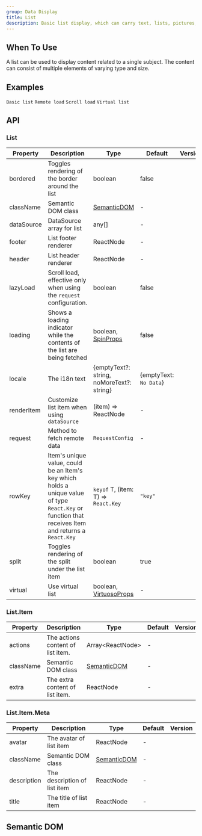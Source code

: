 ```yaml
---
group: Data Display
title: List
description: Basic list display, which can carry text, lists, pictures, paragraphs.
---
```


## When To Use

A list can be used to display content related to a single subject. The content can consist of multiple elements of varying type and size.

## Examples

<!-- prettier-ignore -->
<code src="./demo/basic.tsx">Basic list</code>
<code src="./demo/remote-load.tsx">Remote load</code>
<code src="./demo/scroll-load.tsx">Scroll load</code>
<code src="./demo/virtual-list.tsx">Virtual list</code>

## API

### List

| Property | Description | Type | Default | Version |
| --- | --- | --- | --- | --- |
| bordered | Toggles rendering of the border around the list | boolean | false |  |
| className | Semantic DOM class | [SemanticDOM](#semantic-dom) | - |  |
| dataSource | DataSource array for list | any\[] | - |  |
| footer | List footer renderer | ReactNode | - |  |
| header | List header renderer | ReactNode | - |  |
| lazyLoad | Scroll load, effective only when using the `request` configuration. | boolean | false |  |
| loading | Shows a loading indicator while the contents of the list are being fetched | boolean, [SpinProps](/components/spin/#api) | false |  |
| locale | The i18n text | {emptyText?: string, noMoreText?: string} | {emptyText: `No Data`} |  |
| renderItem | Customize list item when using `dataSource` | (item) => ReactNode | - |  |
| request | Method to fetch remote data | `RequestConfig` | - |  |
| rowKey | Item's unique value, could be an Item's key which holds a unique value of type `React.Key` or function that receives Item and returns a `React.Key` | `keyof` T, (item: T) => `React.Key` | `"key"` |  |
| split | Toggles rendering of the split under the list item | boolean | true |  |
| virtual | Use virtual list | boolean, [VirtuosoProps](https://virtuoso.dev/virtuoso-api/interfaces/VirtuosoProps/) | - |  |

### List.Item

| Property  | Description                       | Type                         | Default | Version |
| --------- | --------------------------------- | ---------------------------- | ------- | ------- |
| actions   | The actions content of list item. | Array&lt;ReactNode>          | -       |         |
| className | Semantic DOM class                | [SemanticDOM](#semantic-dom) | -       |         |
| extra     | The extra content of list item.   | ReactNode                    | -       |         |

### List.Item.Meta

| Property    | Description                  | Type                         | Default | Version |
| ----------- | ---------------------------- | ---------------------------- | ------- | ------- |
| avatar      | The avatar of list item      | ReactNode                    | -       |         |
| className   | Semantic DOM class           | [SemanticDOM](#semantic-dom) | -       |         |
| description | The description of list item | ReactNode                    | -       |         |
| title       | The title of list item       | ReactNode                    | -       |         |

## Semantic DOM

<code src="./demo/_semantic.tsx" simplify></code>
